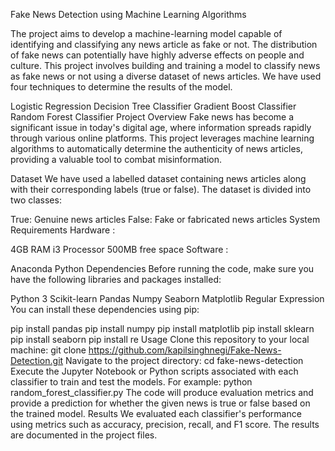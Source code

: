 Fake News Detection using Machine Learning Algorithms

The project aims to develop a machine-learning model capable of identifying and classifying any news article as fake or not. The distribution of fake news can potentially have highly adverse effects on people and culture. This project involves building and training a model to classify news as fake news or not using a diverse dataset of news articles. We have used four techniques to determine the results of the model.

Logistic Regression
Decision Tree Classifier
Gradient Boost Classifier
Random Forest Classifier
Project Overview
Fake news has become a significant issue in today's digital age, where information spreads rapidly through various online platforms. This project leverages machine learning algorithms to automatically determine the authenticity of news articles, providing a valuable tool to combat misinformation.

Dataset
We have used a labelled dataset containing news articles along with their corresponding labels (true or false). The dataset is divided into two classes:

True: Genuine news articles
False: Fake or fabricated news articles
System Requirements
Hardware :

4GB RAM
i3 Processor
500MB free space
Software :

Anaconda
Python
Dependencies
Before running the code, make sure you have the following libraries and packages installed:

Python 3
Scikit-learn
Pandas
Numpy
Seaborn
Matplotlib
Regular Expression
You can install these dependencies using pip:

pip install pandas
pip install numpy
pip install matplotlib
pip install sklearn
pip install seaborn 
pip install re 
Usage
Clone this repository to your local machine:
git clone https://github.com/kapilsinghnegi/Fake-News-Detection.git
Navigate to the project directory:
cd fake-news-detection
Execute the Jupyter Notebook or Python scripts associated with each classifier to train and test the models. For example:
python random_forest_classifier.py
The code will produce evaluation metrics and provide a prediction for whether the given news is true or false based on the trained model.
Results
We evaluated each classifier's performance using metrics such as accuracy, precision, recall, and F1 score. The results are documented in the project files.
